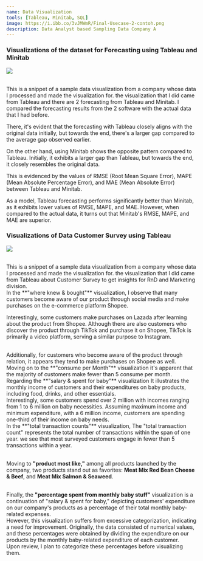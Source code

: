 ```yaml
---
name: Data Visualization
tools: [Tableau, Minitab, SQL]
image: https://i.ibb.co/3vJMWmR/Final-Usecase-2-contoh.png
description: Data Analyst based Sampling Data Company A
---
```

### Visualizations of the dataset for Forecasting using Tableau and Minitab

![](https://i.ibb.co/3vJMWmR/Final-Usecase-2-contoh.png)


<br />
This is a snippet of a sample data visualization from a company whose data I processed and made the visualization for.
the visualization that I did came from Tableau and there are 2 forecasting from Tableau and Minitab.
I compared the forecasting results from the 2 software with the actual data that I had before.

There, it's evident that the forecasting with Tableau closely aligns with the original data initially, but towards the end, there's a larger gap compared to the average gap observed earlier.

On the other hand, using Minitab shows the opposite pattern compared to Tableau. Initially, it exhibits a larger gap than Tableau, but towards the end, it closely resembles the original data.

This is evidenced by the values of RMSE (Root Mean Square Error), MAPE (Mean Absolute Percentage Error), and MAE (Mean Absolute Error) between Tableau and Minitab.

As a model, Tableau forecasting performs significantly better than Minitab, as it exhibits lower values of RMSE, MAPE, and MAE. However, when compared to the actual data, it turns out that Minitab's RMSE, MAPE, and MAE are superior.



### Visualizations of Data Customer Survey using Tableau

![](https://i.ibb.co/Lny581c/Dashboard-1.png)


<br />
This is a snippet of a sample data visualization from a company whose data I processed and made the visualization for.
the visualization that I did came from Tableau about Customer Survey to get insights for RnD and Marketing division.

<br />
In the **"where knew & bought"** visualization, 
I observe that many customers become aware of our product through social media and make purchases on the e-commerce platform Shopee. 

Interestingly, some customers make purchases on Lazada after learning about the product from Shopee. Although there are also customers who discover the product through TikTok and purchase it on Shopee, TikTok is primarily a video platform, serving a similar purpose to Instagram.

<br />
Additionally, for customers who become aware of the product through relation, it appears they tend to make purchases on Shopee as well. 

<br />
Moving on to the **"consume per Month"** visualization
it's apparent that the majority of customers make fewer than 5 consume per month.

<br />
Regarding the **"salary & spent for baby"** visualization
It illustrates the monthly income of customers and their expenditures on baby products, including food, drinks, and other essentials. 

<br />
Interestingly, some customers spend over 2 million with incomes ranging from 1 to 6 million on baby necessities. Assuming maximum income and minimum expenditure, with a 6 million income, customers are spending one-third of their income on baby needs.

<br />
In the **"total transaction counts"** visualization, 
The "total transaction count" represents the total number of transactions within the span of one year.
we see that most surveyed customers engage in fewer than 5 transactions within a year. 

<br />Moving to **"product most like,"** among all products launched by the company, 
two products stand out as favorites: **Meat Mix Red Bean Cheese & Beef**, and **Meat Mix Salmon & Seaweed**.

<br />Finally, the **"percentage spent from monthly baby stuff"** visualization
is a continuation of "salary & spent for baby," depicting customers' expenditure on our company's products as a percentage of their total monthly baby-related expenses. 
<br />However, this visualization suffers from excessive categorization, indicating a need for improvement. 
Originally, the data consisted of numerical values, and these percentages were obtained by dividing the expenditure on our products by the monthly baby-related expenditure of each customer.
<br />Upon review, I plan to categorize these percentages before visualizing them.

